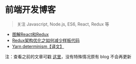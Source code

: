 # 前端开发博客

> 关注 Javascript, Node.js, ES6, React, Redux 等

* [图解React和Redux](https://github.com/fengliner/blog/issues/1)
* [Redux架构优化之如何减少样板代码](https://github.com/fengliner/blog/issues/2)
* [Yarn determinism【译文】](https://github.com/fengliner/blog/issues/3)

注：查看之前的文章可戳 [这里](http://fengliner.github.io/)，没有特殊情况原有 blog 不会再更新

